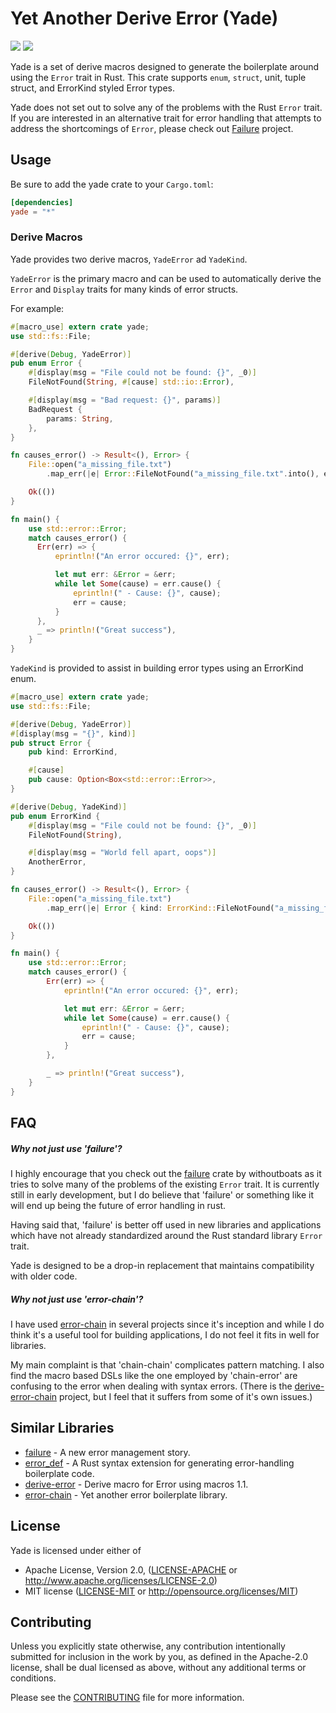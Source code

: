 # Yet Another Derive Error (Yade)
[![](https://img.shields.io/crates/v/yade.svg)](https://crates.io/crates/yade) [![](https://travis-ci.org/lholden/yade.svg?branch=master)](https://travis-ci.org/lholden/yade)

Yade is a set of derive macros designed to generate the boilerplate around using the `Error` trait in Rust. This crate supports `enum`, `struct`, unit, tuple struct, and ErrorKind styled Error types.

Yade does not set out to solve any of the problems with the Rust `Error` trait. If you are interested in an alternative trait for error handling that attempts to address the shortcomings of `Error`, please check out [Failure](https://github.com/withoutboats/failure) project.

## Usage

Be sure to add the yade crate to your `Cargo.toml`:

```toml
[dependencies]
yade = "*"
```

### Derive Macros
Yade provides two derive macros, `YadeError` ad `YadeKind`.

`YadeError` is the primary macro and can be used to automatically derive the `Error` and `Display` traits for many kinds of error structs.

For example:

```rust
#[macro_use] extern crate yade;
use std::fs::File;

#[derive(Debug, YadeError)]
pub enum Error {
    #[display(msg = "File could not be found: {}", _0)]
    FileNotFound(String, #[cause] std::io::Error),

    #[display(msg = "Bad request: {}", params)]
    BadRequest {
        params: String,
    },
}

fn causes_error() -> Result<(), Error> {
    File::open("a_missing_file.txt")
        .map_err(|e| Error::FileNotFound("a_missing_file.txt".into(), e))?;

    Ok(())
}

fn main() {
    use std::error::Error;
    match causes_error() {
      Err(err) => {
          eprintln!("An error occured: {}", err);

          let mut err: &Error = &err;
          while let Some(cause) = err.cause() {
              eprintln!(" - Cause: {}", cause);
              err = cause;
          }
      },
      _ => println!("Great success"),
    }
}
```

`YadeKind` is provided to assist in building error types using an ErrorKind enum.

```rust
#[macro_use] extern crate yade;
use std::fs::File;

#[derive(Debug, YadeError)]
#[display(msg = "{}", kind)]
pub struct Error {
    pub kind: ErrorKind,

    #[cause]
    pub cause: Option<Box<std::error::Error>>,
}

#[derive(Debug, YadeKind)]
pub enum ErrorKind {
    #[display(msg = "File could not be found: {}", _0)]
    FileNotFound(String),

    #[display(msg = "World fell apart, oops")]
    AnotherError,
}

fn causes_error() -> Result<(), Error> {
    File::open("a_missing_file.txt")
        .map_err(|e| Error { kind: ErrorKind::FileNotFound("a_missing_file.txt".into()), cause: Some(Box::new(e)) })?;

    Ok(())
}

fn main() {
    use std::error::Error;
    match causes_error() {
        Err(err) => {
            eprintln!("An error occured: {}", err);

            let mut err: &Error = &err;
            while let Some(cause) = err.cause() {
                eprintln!(" - Cause: {}", cause);
                err = cause;
            }
        },

        _ => println!("Great success"),
    }
}
```


## FAQ
##### Why not just use 'failure'?
I highly encourage that you check out the [failure](https://github.com/withoutboats/failure) crate by withoutboats as it tries to solve many of the problems of the existing `Error` trait. It is currently still in early development, but I do believe that 'failure' or something like it will end up being the future of error handling in rust.

Having said that, 'failure' is better off used in new libraries and applications which have not already standardized around the Rust standard library `Error` trait.

Yade is designed to be a drop-in replacement that maintains compatibility with older code.

##### Why not just use 'error-chain'?
I have used [error-chain](https://github.com/rust-lang-nursery/error-chain) in several projects since it's inception and while I do think it's a useful tool for building applications, I do not feel it fits in well for libraries.

My main complaint is that 'chain-chain' complicates pattern matching. I also find the macro based DSLs like the one employed by 'chain-error' are confusing to the error when dealing with syntax errors. (There is the [derive-error-chain](https://github.com/Arnavion/derive-error-chain) project, but I feel that it suffers from some of it's own issues.)

## Similar Libraries

* [failure](https://github.com/withoutboats/failure) - A new error management story.
* [error_def](https://github.com/canndrew/error_def) - A Rust syntax extension for generating error-handling boilerplate code.
* [derive-error](https://github.com/rushmorem/derive-error) - Derive macro for Error using macros 1.1.
* [error-chain](https://github.com/rust-lang-nursery/error-chain) - Yet another error boilerplate library.

## License

Yade is licensed under either of

* Apache License, Version 2.0, ([LICENSE-APACHE](LICENSE-APACHE) or
    http://www.apache.org/licenses/LICENSE-2.0)
* MIT license ([LICENSE-MIT](LICENSE-MIT) or
    http://opensource.org/licenses/MIT)

## Contributing

Unless you explicitly state otherwise, any contribution intentionally submitted
for inclusion in the work by you, as defined in the Apache-2.0 license, shall
be dual licensed as above, without any additional terms or conditions.

Please see the [CONTRIBUTING](CONTRIBUTING.md) file for more information.
